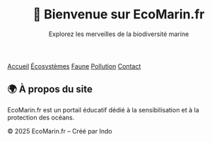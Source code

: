 <!DOCTYPE html>
<html lang="fr">
<head>
  <meta charset="UTF-8">
  <title> Accueil – EcoMarin.fr </title>
  <link rel="stylesheet" href="style.css">
</head>
<body>

  <header>
    <h1>🌊 Bienvenue sur EcoMarin.fr</h1>
    <p>Explorez les merveilles de la biodiversité marine</p>
  </header>

  <nav>
    <a href="index.html">Accueil</a>
    <a href="ecosystemes.html">Écosystèmes</a>
    <a href="faune.html">Faune</a>
    <a href="pollution.html">Pollution</a>
    <a href="contact.html">Contact</a>
  </nav>

  <section>
    <h2>🌍 À propos du site</h2>
    <p>EcoMarin.fr est un portail éducatif dédié à la sensibilisation et à la protection des océans.</p>
  </section>

  <footer>
    <p>&copy; 2025 EcoMarin.fr – Créé par Indo</p>
  </footer>

</body>
</html>
